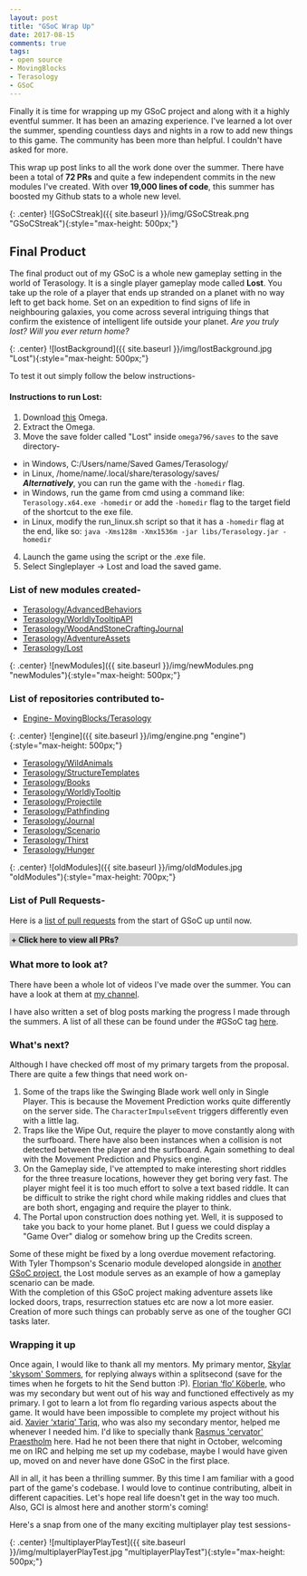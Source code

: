 ```yaml
---
layout: post
title: "GSoC Wrap Up"
date: 2017-08-15
comments: true
tags:
- open source
- MovingBlocks
- Terasology
- GSoC
---
```


<style type="text/css">
.collapsiblecontainer {
width:100%;
border:1px solid #d3d3d3;
}
.collapsiblecontainer div {
width:100%;
}
.collapsiblecontainer .collapsibleheader {
background-color:#d3d3d3;
padding: 2px;
cursor: pointer;
font-weight: bold;
}
.collapsiblecontainer .collapsiblecontent {
display: none;
padding : 5px;
}
</style>
<script src="https://ajax.googleapis.com/ajax/libs/jquery/1.12.0/jquery.min.js"></script>
<script type="text/javascript" src="/js/github-buttons.js"></script> 
<script type="text/javascript">
$(document)  .ready(function()  {
$(".collapsibleheader")  .click(function ()   {
$collapsibleheader = $(this)  ;
//getting the next element
$collapsiblecontent = $collapsibleheader.next()  ;
//open up the collapsiblecontent needed - toggle the slide- if visible, slide up, if not slidedown.
$collapsiblecontent.slideToggle(500, function ()   {
//execute this after slideToggle is done
//change text of collapsibleheader based on visibility of collapsiblecontent div
$collapsibleheader.find("span:first-child")  .text(function ()   {
//change text based on condition
return $collapsiblecontent.is(":visible")   ? "- " : "+ ";
})  ;
})  ;

})  ;
})  ;

</script>

Finally it is time for wrapping up my GSoC project and along with it a highly eventful summer. It has been an amazing experience. I've learned a lot over the summer, spending countless days and nights in a row to add new things to this game. The community has been more than helpful. I couldn't have asked for more.

This wrap up post links to all the work done over the summer. There have been a total of **72 PRs** and quite a few independent commits in the new modules I've created. With over **19,000 lines of code**, this summer has boosted my Github stats to a whole new level.

{: .center}
![GSoCStreak]({{ site.baseurl }}/img/GSoCStreak.png "GSoCStreak"){:style="max-height: 500px;"}

## Final Product
The final product out of my GSoC is a whole new gameplay setting in the world of Terasology. It is a single player gameplay mode called **Lost**. You take up the role of a player that ends up stranded on a planet with no way left to get back home. Set on an expedition to find signs of life in neighbouring galaxies, you come across several intriguing things that confirm the existence of intelligent life outside your planet. *Are you truly lost? Will you ever return home?*

{: .center}
![lostBackground]({{ site.baseurl }}/img/lostBackground.jpg "Lost"){:style="max-height: 500px;"}

To test it out simply follow the below instructions-

#### Instructions to run Lost:
1. Download [this](https://slack-files.com/T03G8SB1X-F6N474GS0-867f5f5289) Omega.
2. Extract the Omega.
3. Move the save folder called "Lost" inside `omega796/saves` to the save directory-
- in Windows, C:/Users/name/Saved Games/Terasology/
- in Linux, /home/name/.local/share/terasology/saves/  
  ***Alternatively***, you can run the game with the `-homedir` flag.  
- in Windows, run the game from cmd using a command like: `Terasology.x64.exe -homedir`
  or add the `-homedir` flag to the target field of the shortcut to the exe file.
- in Linux, modify the run_linux.sh script so that it has a `-homedir` flag at the end, like so:
  `java -Xms128m -Xmx1536m -jar libs/Terasology.jar -homedir`
4. Launch the game using the script or the .exe file.
5. Select Singleplayer -> Lost and load the saved game.

### List of new modules created-

- [Terasology/AdvancedBehaviors](https://github.com/Terasology/AdvancedBehaviors)
- [Terasology/WorldlyTooltipAPI](https://github.com/Terasology/WorldlyTooltipAPI)
- [Terasology/WoodAndStoneCraftingJournal](https://github.com/Terasology/WoodAndStoneCraftingJournal)
- [Terasology/AdventureAssets](https://github.com/Terasology/AdventureAssets)
- [Terasology/Lost](https://github.com/Terasology/Lost)

{: .center}
![newModules]({{ site.baseurl }}/img/newModules.png "newModules"){:style="max-height: 500px;"}

### List of repositories contributed to-

- [Engine- MovingBlocks/Terasology](https://github.com/MovingBlocks/Terasology)

{: .center}
![engine]({{ site.baseurl }}/img/engine.png "engine"){:style="max-height: 500px;"}

- [Terasology/WildAnimals](https://github.com/Terasology/WildAnimals)
- [Terasology/StructureTemplates](https://github.com/Terasology/StructureTemplates)
- [Terasology/Books](https://github.com/Terasology/Books)
- [Terasology/WorldlyTooltip](https://github.com/Terasology/WorldlyTooltip)
- [Terasology/Projectile](https://github.com/Terasology/Projectile)
- [Terasology/Pathfinding](https://github.com/Terasology/Pathfinding)
- [Terasology/Journal](https://github.com/Terasology/Journal)
- [Terasology/Scenario](https://github.com/Terasology/Scenario)
- [Terasology/Thirst](https://github.com/Terasology/Thirst)
- [Terasology/Hunger](https://github.com/Terasology/Hunger)

{: .center}
![oldModules]({{ site.baseurl }}/img/oldModules.jpg "oldModules"){:style="max-height: 700px;"}

### List of Pull Requests-

Here is a [list of pull requests](https://github.com/pulls?utf8=%E2%9C%93&q=is%3Apr+is%3Amerged+author%3Anihal111+created%3A2017-05-04..2017-08-15+) from the start of GSoC up until now.

<div class="collapsiblecontainer">
<div class="collapsibleheader"><span>+ </span><span>Click here to view all PRs?</span></div>
<div class="collapsiblecontent">
<a href="https://github.com/MovingBlocks/Terasology/pull/3065"><strong>MovingBlocks/Terasology</strong> Added setSpawnLocation command</a><br />
<a href="https://github.com/Terasology/AdventureAssets/pull/20"><strong>Terasology/AdventureAssets</strong> Added MCQ Button Door</a><br />
<a href="https://github.com/MovingBlocks/Terasology/pull/3061"><strong>MovingBlocks/Terasology</strong> Added removeAllWidgets method API UI</a><br />
<a href="https://github.com/MovingBlocks/Terasology/pull/3033"><strong>MovingBlocks/Terasology</strong> Dead players alive-d on join</a><br />
<a href="https://github.com/Terasology/StructureTemplates/pull/20"><strong>Terasology/StructureTemplates</strong> Consumes AttackEvent for BlockRegions</a><br />
<a href="https://github.com/MovingBlocks/Terasology/pull/3030"><strong>MovingBlocks/Terasology</strong> PlayerDeath event should be sent to character entity</a><br />
<a href="https://github.com/Terasology/Hunger/pull/12"><strong>Terasology/Hunger</strong> Fix for Hunger related Alive/Death handling</a><br />
<a href="https://github.com/Terasology/Thirst/pull/5"><strong>Terasology/Thirst</strong> Fix for Thirst related Alive/Death handling</a><br />
<a href="https://github.com/Terasology/AdventureAssets/pull/19"><strong>Terasology/AdventureAssets</strong> Added NoInteraction component</a><br />
<a href="https://github.com/MovingBlocks/Terasology/pull/3024"><strong>MovingBlocks/Terasology</strong> Checking isHeadless from DisplayDevice</a><br />
<a href="https://github.com/MovingBlocks/Terasology/pull/3020"><strong>MovingBlocks/Terasology</strong> Change ActivationPredicted to consumable event</a><br />
<a href="https://github.com/Terasology/StructureTemplates/pull/18"><strong>Terasology/StructureTemplates</strong> Consuming ActivationPredicted event</a><br />
<a href="https://github.com/Terasology/Scenario/pull/33"><strong>Terasology/Scenario</strong> Added Protected Regions and Resizing functionality</a><br />
<a href="https://github.com/Terasology/Projectile/pull/4"><strong>Terasology/Projectile</strong> MaxDistance check during displacement calculation</a><br />
<a href="https://github.com/Terasology/AdventureAssets/pull/18"><strong>Terasology/AdventureAssets</strong> Structure Template Integration fixes</a><br />
<a href="https://github.com/Terasology/Books/pull/15"><strong>Terasology/Books</strong> Multiplayer + newline fix</a><br />
<a href="https://github.com/Terasology/AdventureAssets/pull/17"><strong>Terasology/AdventureAssets</strong> Swinging Blade is multiplayer ready</a><br />
<a href="https://github.com/Terasology/AdventureAssets/pull/16"><strong>Terasology/AdventureAssets</strong> WipeOut is multiplayer ready</a><br />
<a href="https://github.com/Terasology/AdventureAssets/pull/15"><strong>Terasology/AdventureAssets</strong> Fixed Fireball Launcher for multiplayer</a><br />
<a href="https://github.com/Terasology/AdventureAssets/pull/14"><strong>Terasology/AdventureAssets</strong> Door works in multiplayer</a><br />
<a href="https://github.com/Terasology/AdventureAssets/pull/13"><strong>Terasology/AdventureAssets</strong> Password Door is now multiplayer ready</a><br />
<a href="https://github.com/MovingBlocks/Terasology/pull/2994"><strong>MovingBlocks/Terasology</strong> Added door related events</a><br />
<a href="https://github.com/MovingBlocks/Terasology/pull/2993"><strong>MovingBlocks/Terasology</strong> FloatingTextRenderer accepts multiple \n separated lines</a><br />
<a href="https://github.com/MovingBlocks/Terasology/pull/2988"><strong>MovingBlocks/Terasology</strong> Multiline UIText, enter produces newline</a><br />
<a href="https://github.com/MovingBlocks/Terasology/pull/2987"><strong>MovingBlocks/Terasology</strong> Store DoorRegion prefab as component parameter</a><br />
<a href="https://github.com/Terasology/AdventureAssets/pull/12"><strong>Terasology/AdventureAssets</strong> Added a UI Screen Password locked Door</a><br />
<a href="https://github.com/MovingBlocks/Terasology/pull/2983"><strong>MovingBlocks/Terasology</strong> Separated spawnLocation calculation from respawnPlayer method</a><br />
<a href="https://github.com/Terasology/AdventureAssets/pull/11"><strong>Terasology/AdventureAssets</strong> Add the Revival Stone</a><br />
<a href="https://github.com/Terasology/AdventureAssets/pull/10"><strong>Terasology/AdventureAssets</strong> Moved duplicate methods to utility class</a><br />
<a href="https://github.com/Terasology/AdventureAssets/pull/9"><strong>Terasology/AdventureAssets</strong> Remember rotation after mining of trap blocks</a><br />
<a href="https://github.com/Terasology/Projectile/pull/3"><strong>Terasology/Projectile</strong> Revert to old constructor</a><br />
<a href="https://github.com/Terasology/AdventureAssets/pull/8"><strong>Terasology/AdventureAssets</strong> Added more parameters for Fireball with Structure Template integration</a><br />
<a href="https://github.com/Terasology/Projectile/pull/2"><strong>Terasology/Projectile</strong> Changed CollisionGroup filter to ALL</a><br />
<a href="https://github.com/Terasology/Projectile/pull/1"><strong>Terasology/Projectile</strong> Added new event constructor for configurable maxDistance</a><br />
<a href="https://github.com/Terasology/DamagingBlocks/pull/6"><strong>Terasology/DamagingBlocks</strong> Reverted the AliveCharacter check</a><br />
<a href="https://github.com/Terasology/AdventureAssets/pull/6"><strong>Terasology/AdventureAssets</strong> Added Fireball Launcher</a><br />
<a href="https://github.com/MovingBlocks/Terasology/pull/2982"><strong>MovingBlocks/Terasology</strong> Prevents player entity from being destroyed after death onDamage</a><br />
<a href="https://github.com/Terasology/DamagingBlocks/pull/5"><strong>Terasology/DamagingBlocks</strong> Added Alive Character check</a><br />
<a href="https://github.com/Terasology/AdventureAssets/pull/5"><strong>Terasology/AdventureAssets</strong> Added Wipeout</a><br />
<a href="https://github.com/Terasology/AdventureAssets/pull/4"><strong>Terasology/AdventureAssets</strong> Changed trap placement approach to root block</a><br />
<a href="https://github.com/Terasology/AdventureAssets/pull/3"><strong>Terasology/AdventureAssets</strong> Changed trapPlaceholder block shape and fixed readme</a><br />
<a href="https://github.com/Terasology/StructureTemplates/pull/16"><strong>Terasology/StructureTemplates</strong> Moved rotation logic</a><br />
<a href="https://github.com/MovingBlocks/Terasology/pull/2973"><strong>MovingBlocks/Terasology</strong> Fixes <code class="highlighter-rouge">dumpEntities</code> console command</a><br />
<a href="https://github.com/Terasology/AdventureAssets/pull/2"><strong>Terasology/AdventureAssets</strong> Added SwingingBlade</a><br />
<a href="https://github.com/Terasology/StructureTemplates/pull/15"><strong>Terasology/StructureTemplates</strong> Added rotation logic for spawning entities</a><br />
<a href="https://github.com/Terasology/AdventureAssets/pull/1"><strong>Terasology/AdventureAssets</strong> Add module.txt and gitignore</a><br />
<a href="https://github.com/Terasology/AdvancedBehaviors/pull/7"><strong>Terasology/AdvancedBehaviors</strong> Added alive character check</a><br />
<a href="https://github.com/Terasology/Pathfinding/pull/31"><strong>Terasology/Pathfinding</strong> Added alive character check</a><br />
<a href="https://github.com/Terasology/WildAnimals/pull/16"><strong>Terasology/WildAnimals</strong> Added alive character component</a><br />
<a href="https://github.com/Terasology/GooeysQuests/pull/14"><strong>Terasology/GooeysQuests</strong> Added alive character component</a><br />
<a href="https://github.com/Terasology/Journal/pull/4"><strong>Terasology/Journal</strong> Added Recipe and Image paragraph</a><br />
<a href="https://github.com/Terasology/WoodCrafting/pull/3"><strong>Terasology/WoodCrafting</strong> Moved generators to NeoTTA</a><br />
<a href="https://github.com/Terasology/NeoTTA/pull/1"><strong>Terasology/NeoTTA</strong> Moved generators from WoodCrafting</a><br />
<a href="https://github.com/MovingBlocks/Terasology/pull/2962"><strong>MovingBlocks/Terasology</strong> Fixed eye height movement debug command</a><br />
<a href="https://github.com/Terasology/PhysicalStats/pull/3"><strong>Terasology/PhysicalStats</strong> Fixes missing save component bugs</a><br />
<a href="https://github.com/MovingBlocks/Terasology/pull/2958"><strong>MovingBlocks/Terasology</strong> Do not destroy player entity completely on death</a><br />
<a href="https://github.com/Terasology/Journal/pull/3"><strong>Terasology/Journal</strong> Adds different colored entries for Unread Journal entries</a><br />
<a href="https://github.com/Terasology/Pathfinding/pull/30"><strong>Terasology/Pathfinding</strong> Fixed intelligent flee</a><br />
<a href="https://github.com/Terasology/AdvancedBehaviors/pull/6"><strong>Terasology/AdvancedBehaviors</strong> Added intelligent flee</a><br />
<a href="https://github.com/Terasology/Pathfinding/pull/29"><strong>Terasology/Pathfinding</strong> Added intelligent flee</a><br />
<a href="https://github.com/Terasology/AdvancedBehaviors/pull/5"><strong>Terasology/AdvancedBehaviors</strong> Refactor</a><br />
<a href="https://github.com/Terasology/AdvancedBehaviors/pull/3"><strong>Terasology/AdvancedBehaviors</strong> Added the fleeInProximity package</a><br />
<a href="https://github.com/Terasology/WildAnimals/pull/15"><strong>Terasology/WildAnimals</strong> Added a scaredDeer</a><br />
<a href="https://github.com/Terasology/AdvancedBehaviors/pull/2"><strong>Terasology/AdvancedBehaviors</strong> Added followInProximity package</a><br />
<a href="https://github.com/Terasology/WildAnimals/pull/14"><strong>Terasology/WildAnimals</strong> Added a friendlyDeer</a><br />
<a href="https://github.com/Terasology/WildAnimals/pull/13"><strong>Terasology/WildAnimals</strong> Moved packages to AdvancedBehaviors** module</a><br />
<a href="https://github.com/Terasology/AdvancedBehaviors/pull/1"><strong>Terasology/AdvancedBehaviors</strong> Moved packages from WildAnimals** module</a><br />
<a href="https://github.com/Terasology/WildAnimals/pull/12"><strong>Terasology/WildAnimals</strong> AttackInProximity- adds hostile-stray behavior switching</a><br />
<a href="https://github.com/Terasology/FunnyBlocks/pull/11"><strong>Terasology/FunnyBlocks</strong> Portals work in multiplayer</a><br />
<a href="https://github.com/Terasology/WildAnimals/pull/10"><strong>Terasology/WildAnimals</strong> Added aggressiveDeer</a><br />
<a href="https://github.com/Terasology/WorldlyTooltip/pull/7"><strong>Terasology/WorldlyTooltip</strong> Configured with WorldlyTooltipAPI module</a><br />
<a href="https://github.com/MovingBlocks/Terasology/pull/2932"><strong>MovingBlocks/Terasology</strong> Fixes the blocker #2913</a><br />
<a href="https://github.com/Terasology/WorldlyTooltip/pull/6"><strong>Terasology/WorldlyTooltip</strong> Added character entity support</a><br />
<a href="https://github.com/MovingBlocks/Terasology/pull/2930"><strong>MovingBlocks/Terasology</strong> BehaviorSystem- use cachedInterpreters</a><br />
<a href="https://github.com/MovingBlocks/Terasology/pull/2929"><strong>MovingBlocks/Terasology</strong> Worldly tooltip addition for character entities</a><br />
<a href="https://github.com/Terasology/WildAnimals/pull/9"><strong>Terasology/WildAnimals</strong> Worldly tooltip Integration</a>
</div>
</div>

### What more to look at?

There have been a whole lot of videos I've made over the summer. You can have a look at them at [my channel](https://www.youtube.com/channel/UCVDrDJDt7sI8A9Ww1FekUMQ).

I have also written a set of blog posts marking the progress I made through the summers. A list of all these can be found under the #GSoC tag [here](http://nihal111.github.io/tags/#GSoC).

### What's next?

Although I have checked off most of my primary targets from the proposal. There are quite a few things that need work on-  
1. Some of the traps like the Swinging Blade work well only in Single Player. This is because the Movement Prediction works quite differently on the server side. The `CharacterImpulseEvent` triggers differently even with a little lag.
2. Traps like the Wipe Out, require the player to move constantly along with the surfboard. There have also been instances when a collision is not detected between the player and the surfboard. Again something to deal with the Movement Prediction and Physics engine.
3. On the Gameplay side, I've attempted to make interesting short riddles for the three treasure locations, however they get boring very fast. The player might feel it is too much effort to solve a text based riddle. It can be difficult to strike the right chord while making riddles and clues that are both short, engaging and require the player to think.
4. The Portal upon construction does nothing yet. Well, it is supposed to take you back to your home planet. But I guess we could display a "Game Over" dialog or somehow bring up the Credits screen.

Some of these might be fixed by a long overdue movement refactoring. With Tyler Thompson's Scenario module developed alongside in [another GSoC project](https://thompsontyler.github.io/gsoc/2017/08/25/scenario-gsoc.html), the Lost module serves as an example of how a gameplay scenario can be made.  
With the completion of this GSoC project making adventure assets like locked doors, traps, resurrection statues etc are now a lot more easier. Creation of more such things can probably serve as one of the tougher GCI tasks later.

### Wrapping it up

Once again, I would like to thank all my mentors. My primary mentor, [Skylar 'skysom' Sommers](http://forum.terasology.org/members/skysom.1621/), for replying always within a splitsecond (save for the times when he forgets to hit the Send button :P). [Florian ‘flo’ Köberle](http://forum.terasology.org/members/florian.1335/), who was my secondary but went out of his way and functioned effectively as my primary. I got to learn a lot from flo regarding various aspects about the game. It would have been impossible to complete my project without his aid. [Xavier ‘xtariq’ Tariq](http://forum.terasology.org/members/xtariq.1697/), who was also my secondary mentor, helped me whenever I needed him. I'd like to specially thank [Rasmus 'cervator' Praestholm](http://forum.terasology.org/members/cervator.2/) here. Had he not been there that night in October, welcoming me on IRC and helping me set up my codebase, maybe I would have given up, moved on and never have done GSoC in the first place.

All in all, it has been a thrilling summer. By this time I am familiar with a good part of the game's codebase. I would love to continue contributing, albeit in different capacities. Let's hope real life doesn't get in the way too much. Also, GCI is almost here and another storm's coming!

Here's a snap from one of the many exciting multiplayer play test sessions-

{: .center}
![multiplayerPlayTest]({{ site.baseurl }}/img/multiplayerPlayTest.jpg "multiplayerPlayTest"){:style="max-height: 500px;"}